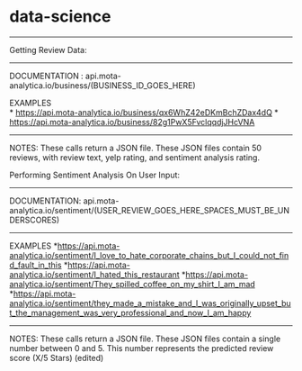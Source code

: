 # data-science



____
Getting Review Data:
________
DOCUMENTATION : api.mota-analytica.io/business/(BUSINESS_ID_GOES_HERE)

EXAMPLES  
         * https://api.mota-analytica.io/business/qx6WhZ42eDKmBchZDax4dQ
         * https://api.mota-analytica.io/business/82g1PwX5FvclqqdjJHcVNA
_____
NOTES:   These calls return a JSON file. These JSON files contain 50 reviews, with review text, yelp rating, and sentiment analysis rating.



 Performing Sentiment Analysis On User Input:
________
DOCUMENTATION:  api.mota-analytica.io/sentiment/(USER_REVIEW_GOES_HERE_SPACES_MUST_BE_UNDERSCORES)
______
EXAMPLES 
         *https://api.mota-analytica.io/sentiment/I_love_to_hate_corporate_chains_but_I_could_not_find_fault_in_this
         *https://api.mota-analytica.io/sentiment/I_hated_this_restaurant
         *https://api.mota-analytica.io/sentiment/They_spilled_coffee_on_my_shirt_I_am_mad
         *https://api.mota-analytica.io/sentiment/they_made_a_mistake_and_I_was_originally_upset_but_the_management_was_very_professional_and_now_I_am_happy


----------
NOTES: These calls return a JSON file. These JSON files contain a single number between 0 and 5. This number represents the predicted review score (X/5 Stars) (edited) 
